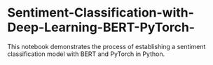 # Sentiment-Classification-with-Deep-Learning-BERT-PyTorch-
This notebook demonstrates the process of establishing a sentiment classification model with BERT and PyTorch in Python.
